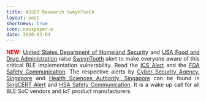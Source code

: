 ```yaml
---
title: ASSET Research SweynTooth
layout: post
shortnews: true
icon: newspaper-o
date: 2020-03-04
---
```

<p style="text-align:justify">
<font color="red"><b>NEW:</b></font> 
<a href="https://www.dhs.gov/">United States Department of Homeland Security</a> and <a href="https://www.fda.gov/home">USA Food and Drug Administration</a> 
raise <a href="https://asset-group.github.io/disclosures/sweyntooth/">SweynTooth</a> alert to make everyone aware of this critical BLE implementation 
vulnerability. Read the <a href="https://www.us-cert.gov/ics/alerts/ics-alert-20-063-01">ICS Alert</a> and the <a href="https://www.fda.gov/medical-devices/safety-communications/sweyntooth-cybersecurity-vulnerabilities-may-affect-certain-medical-devices-fda-safety-communication">FDA Safety Communication</a>. The respective alerts by 
<a href="https://www.csa.gov.sg/">Cyber Security Agency, Singapore</a> and <a href="https://www.hsa.gov.sg/">Health Sciences Authority, Singapore</a> can be 
found in <a href="https://www.csa.gov.sg/singcert/alerts/multiple-vulnerabilities-in-bluetooth-low-energy-devices">SingCERT Alert</a> and 
<a href="https://www.hsa.gov.sg/announcements/news/hsa-safety-communication-sweyntooth-cybersecurity-vulnerabilities-affecting-certain-bluetooth-enabled-medical-devices">HSA Safety Communication</a>. 
It is a wake up call for all BLE SoC vendors and IoT product manufacturers. 
</p> 
